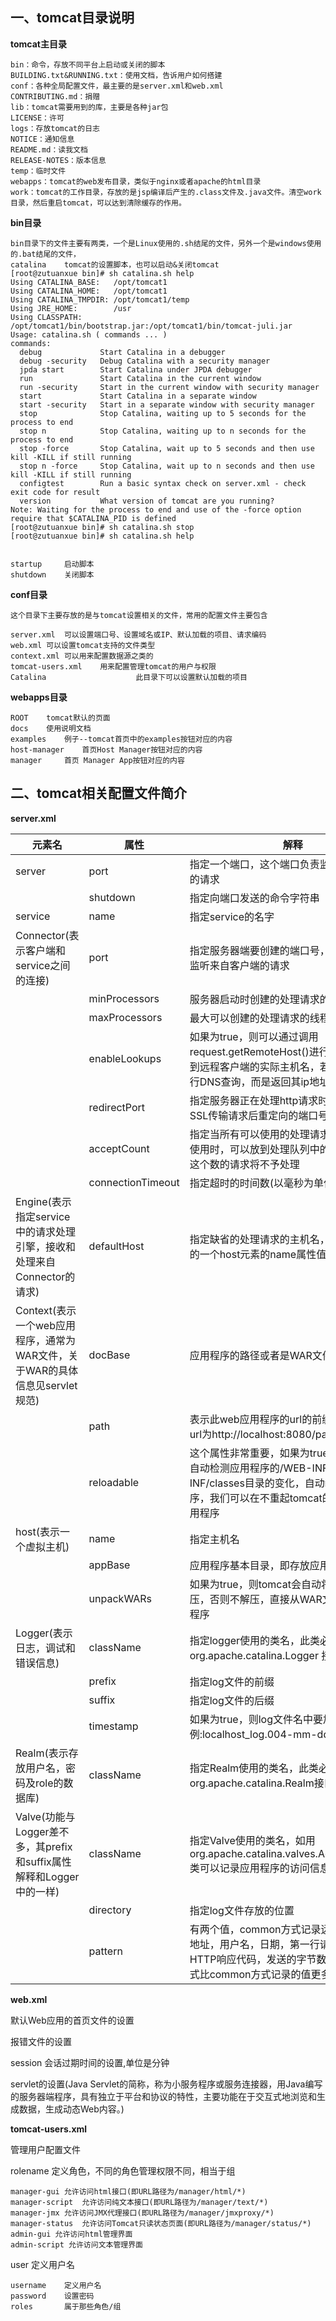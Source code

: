 

## 一、tomcat目录说明

**tomcat主目录**

```
bin：命令，存放不同平台上启动或关闭的脚本
BUILDING.txt&RUNNING.txt：使用文档，告诉用户如何搭建
conf：各种全局配置文件，最主要的是server.xml和web.xml	
CONTRIBUTING.md：捐赠
lib：tomcat需要用到的库，主要是各种jar包
LICENSE：许可
logs：存放tomcat的日志
NOTICE：通知信息
README.md：读我文档
RELEASE-NOTES：版本信息
temp：临时文件  	
webapps：tomcat的web发布目录，类似于nginx或者apache的html目录  
work：tomcat的工作目录，存放的是jsp编译后产生的.class文件及.java文件。清空work目录，然后重启tomcat，可以达到清除缓存的作用。
```

**bin目录**

```
bin目录下的文件主要有两类，一个是Linux使用的.sh结尾的文件，另外一个是windows使用的.bat结尾的文件，
catalina	tomcat的设置脚本，也可以启动&关闭tomcat
[root@zutuanxue bin]# sh catalina.sh help
Using CATALINA_BASE:   /opt/tomcat1
Using CATALINA_HOME:   /opt/tomcat1
Using CATALINA_TMPDIR: /opt/tomcat1/temp
Using JRE_HOME:        /usr
Using CLASSPATH:       /opt/tomcat1/bin/bootstrap.jar:/opt/tomcat1/bin/tomcat-juli.jar
Usage: catalina.sh ( commands ... )
commands:
  debug             Start Catalina in a debugger
  debug -security   Debug Catalina with a security manager
  jpda start        Start Catalina under JPDA debugger
  run               Start Catalina in the current window
  run -security     Start in the current window with security manager
  start             Start Catalina in a separate window
  start -security   Start in a separate window with security manager
  stop              Stop Catalina, waiting up to 5 seconds for the process to end
  stop n            Stop Catalina, waiting up to n seconds for the process to end
  stop -force       Stop Catalina, wait up to 5 seconds and then use kill -KILL if still running
  stop n -force     Stop Catalina, wait up to n seconds and then use kill -KILL if still running
  configtest        Run a basic syntax check on server.xml - check exit code for result
  version           What version of tomcat are you running?
Note: Waiting for the process to end and use of the -force option require that $CATALINA_PID is defined
[root@zutuanxue bin]# sh catalina.sh stop
[root@zutuanxue bin]# sh catalina.sh help


startup		启动脚本
shutdown	关闭脚本
```

**conf目录**

```
这个目录下主要存放的是与tomcat设置相关的文件，常用的配置文件主要包含

server.xml	可以设置端口号、设置域名或IP、默认加载的项目、请求编码 
web.xml	可以设置tomcat支持的文件类型 
context.xml	可以用来配置数据源之类的 
tomcat-users.xml	用来配置管理tomcat的用户与权限 
Catalina					此目录下可以设置默认加载的项目 
```

**webapps目录**

```
ROOT	tomcat默认的页面
docs	使用说明文档
examples	例子--tomcat首页中的examples按钮对应的内容
host-manager	首页Host Manager按钮对应的内容
manager  	首页 Manager App按钮对应的内容
```

## 二、tomcat相关配置文件简介

**server.xml**

|元素名|属性|解释|
| -----------------------------------------------------------------------------| -------------------| -----------------------------------------------------------------------------------------------------------------------------------------------------------------------|
|server|port|指定一个端口，这个端口负责监听关闭tomcat的请求|
||shutdown|指定向端口发送的命令字符串|
|service|name|指定service的名字|
|Connector(表示客户端和service之间的连接)|port|指定服务器端要创建的端口号，并在这个断口监听来自客户端的请求|
||minProcessors|服务器启动时创建的处理请求的线程数|
||maxProcessors|最大可以创建的处理请求的线程数|
||enableLookups|如果为true，则可以通过调用request.getRemoteHost()进行DNS查询来得到远程客户端的实际主机名，若为false则不进行DNS查询，而是返回其ip地址|
||redirectPort|指定服务器正在处理http请求时收到了一个SSL传输请求后重定向的端口号|
||acceptCount|指定当所有可以使用的处理请求的线程数都被使用时，可以放到处理队列中的请求数，超过这个数的请求将不予处理|
||connectionTimeout|指定超时的时间数(以毫秒为单位)|
|Engine(表示指定service中的请求处理引擎，接收和处理来自Connector的请求)|defaultHost|指定缺省的处理请求的主机名，它至少与其中的一个host元素的name属性值是一样的|
|Context(表示一个web应用程序，通常为WAR文件，关于WAR的具体信息见servlet规范)|docBase|应用程序的路径或者是WAR文件存放的路径|
||path|表示此web应用程序的url的前缀，这样请求的url为http://localhost:8080/path/|
||reloadable|这个属性非常重要，如果为true，则tomcat会自动检测应用程序的/WEB-INF/lib 和/WEB-INF/classes目录的变化，自动装载新的应用程序，我们可以在不重起tomcat的情况下改变应用程序|
|host(表示一个虚拟主机)|name|指定主机名|
||appBase|应用程序基本目录，即存放应用程序的目录|
||unpackWARs|如果为true，则tomcat会自动将WAR文件解压，否则不解压，直接从WAR文件中运行应用程序|
|Logger(表示日志，调试和错误信息)|className|指定logger使用的类名，此类必须实现org.apache.catalina.Logger 接口|
||prefix|指定log文件的前缀|
||suffix|指定log文件的后缀|
||timestamp|如果为true，则log文件名中要加入时间，如下例:localhost_log.004-mm-dd.txt|
|Realm(表示存放用户名，密码及role的数据库)|className|指定Realm使用的类名，此类必须实现org.apache.catalina.Realm接口|
|Valve(功能与Logger差不多，其prefix和suffix属性解释和Logger 中的一样)|className|指定Valve使用的类名，如用org.apache.catalina.valves.AccessLogValve类可以记录应用程序的访问信息|
||directory|指定log文件存放的位置|
||pattern|有两个值，common方式记录远程主机名或ip地址，用户名，日期，第一行请求的字符串，HTTP响应代码，发送的字节数。combined方式比common方式记录的值更多|

**web.xml**

默认Web应用的首页文件的设置

报错文件的设置

session 会话过期时间的设置,单位是分钟

servlet的设置(Java Servlet的简称，称为小服务程序或服务连接器，用Java编写的服务器端程序，具有独立于平台和协议的特性，主要功能在于交互式地浏览和生成数据，生成动态Web内容。)

**tomcat-users.xml**

管理用户配置文件

rolename 定义角色，不同的角色管理权限不同，相当于组

```
manager-gui	允许访问html接口(即URL路径为/manager/html/*)
manager-script	允许访问纯文本接口(即URL路径为/manager/text/*)
manager-jmx	允许访问JMX代理接口(即URL路径为/manager/jmxproxy/*)
manager-status	允许访问Tomcat只读状态页面(即URL路径为/manager/status/*)
admin-gui 允许访问html管理界面
admin-script 允许访问文本管理界面
```

user 定义用户名

```
username	定义用户名
password	设置密码
roles		属于那些角色/组
```

